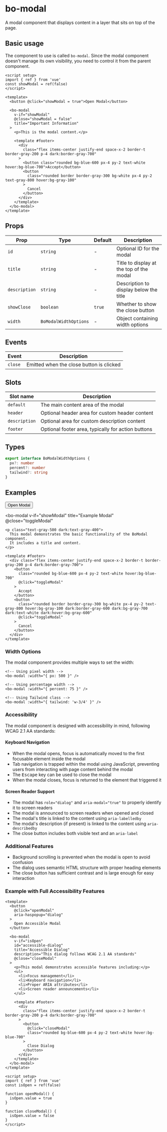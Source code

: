<script setup>
import { BoModal } from '@/components/bo_modal';
import { ref } from 'vue';
import BasicModalExample from './examples/BasicModalExample.vue';

const showModal = ref(false);
const toggleModal = () => {
  showModal.value = !showModal.value;
};
</script>

# bo-modal

A modal component that displays content in a layer that sits on top of the page.

## Basic usage

The component to use is called `bo-modal`. Since the modal component doesn't manage its own visibility, you need to control it from the parent component.

```vue
<script setup>
import { ref } from 'vue'
const showModal = ref(false)
</script>

<template>
  <button @click="showModal = true">Open Modal</button>

  <bo-modal
    v-if="showModal"
    @close="showModal = false"
    title="Important Information"
  >
    <p>This is the modal content.</p>

    <template #footer>
      <div
        class="flex items-center justify-end space-x-2 border-t border-gray-200 p-4 dark:border-gray-700"
      >
        <button class="rounded bg-blue-600 px-4 py-2 text-white hover:bg-blue-700">Accept</button>
        <button
          class="rounded border border-gray-300 bg-white px-4 py-2 text-gray-800 hover:bg-gray-100"
        >
          Cancel
        </button>
      </div>
    </template>
  </bo-modal>
</template>
```

## Props

| Prop          | Type                  | Default | Description                              |
| ------------- | --------------------- | ------- | ---------------------------------------- |
| `id`          | `string`              | -       | Optional ID for the modal                |
| `title`       | `string`              | -       | Title to display at the top of the modal |
| `description` | `string`              | -       | Description to display below the title   |
| `showClose`   | `boolean`             | `true`  | Whether to show the close button         |
| `width`       | `BoModalWidthOptions` | -       | Object containing width options          |

## Events

| Event   | Description                              |
| ------- | ---------------------------------------- |
| `close` | Emitted when the close button is clicked |

## Slots

| Slot name     | Description                                        |
| ------------- | -------------------------------------------------- |
| `default`     | The main content area of the modal                 |
| `header`      | Optional header area for custom header content     |
| `description` | Optional area for custom description content       |
| `footer`      | Optional footer area, typically for action buttons |

## Types

```ts
export interface BoModalWidthOptions {
  px?: number
  percent?: number
  tailwind?: string
}
```

## Examples

<BasicModalExample />

<div class="p-4">
  <button 
    class="px-4 py-2 bg-blue-600 text-white rounded hover:bg-blue-700"
    @click="toggleModal"
  >
    Open Modal
  </button>
  
  <bo-modal 
    v-if="showModal" 
    title="Example Modal" 
    @close="toggleModal"
  >
    <p class="text-gray-500 dark:text-gray-400">
      This modal demonstrates the basic functionality of the BoModal component. 
      It includes a title and content.
    </p>
    
    <template #footer>
      <div class="flex items-center justify-end space-x-2 border-t border-gray-200 p-4 dark:border-gray-700">
        <button 
          class="rounded bg-blue-600 px-4 py-2 text-white hover:bg-blue-700"
          @click="toggleModal"
        >
          Accept
        </button>
        <button 
          class="rounded border border-gray-300 bg-white px-4 py-2 text-gray-800 hover:bg-gray-100 dark:border-gray-600 dark:bg-gray-700 dark:text-white dark:hover:bg-gray-600"
          @click="toggleModal"
        >
          Cancel
        </button>
      </div>
    </template>
  </bo-modal>
</div>

### Width Options

The modal component provides multiple ways to set the width:

```vue
<!-- Using pixel width -->
<bo-modal :width="{ px: 500 }" />

<!-- Using percentage width -->
<bo-modal :width="{ percent: 75 }" />

<!-- Using Tailwind class -->
<bo-modal :width="{ tailwind: 'w-3/4' }" />
```

### Accessibility

The modal component is designed with accessibility in mind, following WCAG 2.1 AA standards:

#### Keyboard Navigation

- When the modal opens, focus is automatically moved to the first focusable element inside the modal
- Tab navigation is trapped within the modal using JavaScript, preventing users from interacting with page content behind the modal
- The <kbd>Escape</kbd> key can be used to close the modal
- When the modal closes, focus is returned to the element that triggered it

#### Screen Reader Support

- The modal has `role="dialog"` and `aria-modal="true"` to properly identify it to screen readers
- The modal is announced to screen readers when opened and closed
- The modal's title is linked to the content using `aria-labelledby`
- The modal's description (if present) is linked to the content using `aria-describedby`
- The close button includes both visible text and an `aria-label`

### Additional Features

- Background scrolling is prevented when the modal is open to avoid confusion
- The dialog uses semantic HTML structure with proper heading elements
- The close button has sufficient contrast and is large enough for easy interaction

### Example with Full Accessibility Features

```vue
<template>
  <button
    @click="openModal"
    aria-haspopup="dialog"
  >
    Open Accessible Modal
  </button>

  <bo-modal
    v-if="isOpen"
    id="accessible-dialog"
    title="Accessible Dialog"
    description="This dialog follows WCAG 2.1 AA standards"
    @close="closeModal"
  >
    <p>This modal demonstrates accessible features including:</p>
    <ul>
      <li>Focus management</li>
      <li>Keyboard navigation</li>
      <li>Proper ARIA attributes</li>
      <li>Screen reader announcements</li>
    </ul>

    <template #footer>
      <div
        class="flex items-center justify-end space-x-2 border-t border-gray-200 p-4 dark:border-gray-700"
      >
        <button
          @click="closeModal"
          class="rounded bg-blue-600 px-4 py-2 text-white hover:bg-blue-700"
        >
          Close Dialog
        </button>
      </div>
    </template>
  </bo-modal>
</template>

<script setup>
import { ref } from 'vue'
const isOpen = ref(false)

function openModal() {
  isOpen.value = true
}

function closeModal() {
  isOpen.value = false
}
</script>
```
